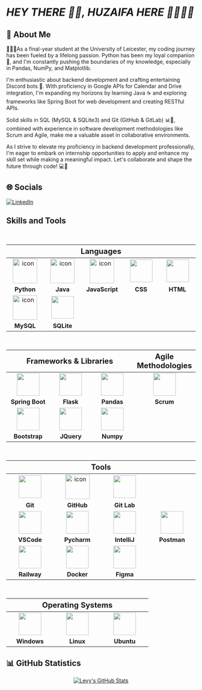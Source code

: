 # *HEY THERE 👋🏼, HUZAIFA HERE 🤜🏼🤛🏼*  
## 💫 **About Me**
👨🏻‍🎓As a final-year student at the University of Leicester, my coding journey has been fueled by a lifelong passion. Python has been my loyal companion 🐍, and I'm constantly pushing the boundaries of my knowledge, especially in Pandas, NumPy, and Matplotlib.

I'm enthusiastic about backend development and crafting entertaining Discord bots 🤖. With proficiency in Google APIs for Calendar and Drive integration, I'm expanding my horizons by learning Java ☕ and exploring frameworks like Spring Boot for web development and creating RESTful APIs.

Solid skills in SQL (MySQL & SQLite3) and Git (GitHub & GitLab) 📊🔄, combined with experience in software development methodologies like Scrum and Agile, make me a valuable asset in collaborative environments.

As I strive to elevate my proficiency in backend development professionally, I'm eager to embark on internship opportunities to apply and enhance my skill set while making a meaningful impact. Let's collaborate and shape the future through code! 💻🚀



## 🌐 **Socials**

<a href="https://www.linkedin.com/in/huzaifa-sabah-uddin/"><img src="https://img.shields.io/badge/linkedin-%230077B5?style=for-the-badge&logo=linkedin&logoColor=white" alt="LinkedIn" /></a>&nbsp;

## **Skills and Tools**
<br>
<div align="center">
  <table>
    <thead>
      <tr>
        <th colspan="7" style="font-size:20px">Languages</th>
      </tr>
    </thead>
    <tr>
      <td align="center" width=110>  <img src="https://techstack-generator.vercel.app/python-icon.svg" alt="icon" width="65" height="65" /> </td>
      <td align="center" width=110>  <img src="https://techstack-generator.vercel.app/java-icon.svg" alt="icon" width="65" height="65" /> </td>
      <td align="center" width=110>  <img src="https://techstack-generator.vercel.app/js-icon.svg" alt="icon" width="65" height="65" /> </td>
      <td align="center" width=110> <img height=60 src="https://cdn.jsdelivr.net/gh/devicons/devicon/icons/css3/css3-original.svg"/> </td>
      <td align="center" width=110> <img height=60 src="https://cdn.jsdelivr.net/gh/devicons/devicon/icons/html5/html5-original.svg"/> </td>
    </tr>
    <tr> 
      <td align="center" width=110><strong>Python</td>
      <td align="center" width=110><strong>Java</td>
      <td align="center" width=110><strong>JavaScript</td>
      <td align="center" width=110><strong>CSS</td>
      <td align="center" width=110><strong>HTML</td>
    </tr>
    <tr>
      <td align="center" width=110> <img src="https://techstack-generator.vercel.app/mysql-icon.svg" alt="icon" width="65" height="65" /> </td>
      <td align="center" width=110> <img height=60 src="https://cdn.jsdelivr.net/gh/devicons/devicon/icons/sqlite/sqlite-original.svg"/> 
      <td align="center" width=110></td>
      <td align="center" width=110></td>
      <td align="center" width=110></td>
      </td>
    <tr> 
      <td align="center" width=110><strong>MySQL</strong></td>
      <td align="center" width=110><strong>SQLite</strong></td>
      <td align="center" width=110></td>
      <td align="center" width=110></td>
      <td align="center" width=110></td>
    </tr>
  </table>
  <br>
  <table>
    <thead>
      <tr>
        <th colspan="3" style="font-size:20px">Frameworks & Libraries </th>
        <th colspan="3" style="font-size:20px">Agile Methodologies</th>
      </tr>
    </thead>
    <tr>
      <td align="center" width=110> <img height=60 src="https://cdn.jsdelivr.net/gh/devicons/devicon/icons/spring/spring-original.svg"/> </td>
      <td align="center" width=110> <img height=60 src="https://cdn.jsdelivr.net/gh/devicons/devicon/icons/flask/flask-original.svg"/> </td> 
      <td align="center" width=110> <img height=60 src="https://cdn.jsdelivr.net/gh/devicons/devicon/icons/pandas/pandas-original.svg"/> </td>
      <td align="center" width=110><img width=60 src="https://user-images.githubusercontent.com/27622683/192119071-da8aff75-02b1-4c6d-8232-507b9454cd49.png"/></td>
      <tr align="center"> 
        <td align="center" width=110><strong>Spring Boot</td>
        <td align="center" width=110><strong>Flask</td>
        <td align="center" width=110><strong>Pandas</td>
        <td align="center" width=110><strong>Scrum</td>
      </tr>
      <tr>
      <td align="center" width=110> <img height=60 src="https://cdn.jsdelivr.net/gh/devicons/devicon/icons/bootstrap/bootstrap-original.svg"/> </td>
      <td align="center" width=110> <img height=60 src="https://cdn.jsdelivr.net/gh/devicons/devicon/icons/jquery/jquery-original.svg"/> </td>
      <td align="center" width=110> <img height=60 src="https://cdn.jsdelivr.net/gh/devicons/devicon/icons/numpy/numpy-original.svg"/> </td>
      <td align="center" width=110></td>
      <tr align="center"> 
        <td align="center" width=110><strong>Bootstrap</td>
        <td align="center" width=110><strong>JQuery</td>
        <td align="center" width=110><strong>Numpy</td>
        <td align="center" width=110></td>
      </tr>
    </tr>
  </table>
  <br>
  <table>
    <thead>
    <tr>
      <th colspan="7" style="font-size:20px">Tools</th>
    </tr>
    </thead>
    <tr>
      <td align="center" width=110> <img height=60 src="https://cdn.jsdelivr.net/gh/devicons/devicon/icons/git/git-original.svg"/> </td>
      <td align="center" width=110> <img src="https://techstack-generator.vercel.app/github-icon.svg" alt="icon" width="65" height="65"/> </td>
      <td align="center" width=110> <img height=60 src="https://cdn.jsdelivr.net/gh/devicons/devicon/icons/gitlab/gitlab-original.svg"/> </td>
      <td align="center" width=110></td>
    </tr>
    <tr> 
      <td align="center" width=110><strong>Git</td>
      <td align="center" width=110><strong>GitHub</td>
      <td align="center" width=110><strong>Git Lab</td>
      <td align="center" width=110></td>
    </tr>
    <tr>
      <td align="center" width=110> <img height=60 src="https://cdn.jsdelivr.net/gh/devicons/devicon/icons/vscode/vscode-original.svg"/> </td>
      <td align="center" width=110> <img height=60 src="https://cdn.jsdelivr.net/gh/devicons/devicon/icons/pycharm/pycharm-original.svg"/> </td>
      <td align="center" width=110> <img height=60 src="https://cdn.jsdelivr.net/gh/devicons/devicon/icons/intellij/intellij-original.svg"/> </td>
      <td align="center" width=110> <img height=60 src="https://cdn.jsdelivr.net/gh/devicons/devicon/icons/postman/postman-original.svg"/> </td>
    </tr>
    <tr> 
      <td align="center" width=110><strong>VSCode</td>
      <td align="center" width=110><strong>Pycharm</td>
      <td align="center" width=110><strong>IntelliJ</td>
      <td align="center" width=110><strong>Postman</td>
    </tr>
    <tr>
      <td align="center" width=110> <img height=60 src="https://cdn.jsdelivr.net/gh/devicons/devicon/icons/railway/railway-original.svg"/> </td>
      <td align="center" width=110> <img height=60 src="https://cdn.jsdelivr.net/gh/devicons/devicon/icons/docker/docker-original.svg"/> </td>
      <td align="center" width=110> <img height=60 src="https://cdn.jsdelivr.net/gh/devicons/devicon/icons/figma/figma-original.svg"/></td>
      <td align="center" width=110></td>
    </tr>
    <tr> 
      <td align="center" width=110><strong>Railway</td>
      <td align="center" width=110><strong>Docker</td>
      <td align="center" width=110><strong>Figma</td>
      <td align="center" width=110></td>
    </tr>
  </table>
  <br>
  <table>
    <thead>
      <tr>
        <th colspan="7" style="font-size:20px;" >Operating Systems</th>
      </tr>
    </thead>
    <tr>
      <td align="center" width=110><img height=60 src="https://cdn.jsdelivr.net/gh/devicons/devicon/icons/windows8/windows8-original.svg"/> </td>
      <td align="center" width=110> <img height=60 src="https://cdn.jsdelivr.net/gh/devicons/devicon/icons/linux/linux-original.svg"/> </td>
      <td align="center" width=110> <img height=60 src="https://cdn.jsdelivr.net/gh/devicons/devicon/icons/ubuntu/ubuntu-plain.svg"/> </td>
    <tr> 
      <td align="center" width=110><strong>Windows</td>
      <td align="center" width=110><strong>Linux</td>
      <td align="center" width=110><strong>Ubuntu</td>
    </tr>
  </table>
</div>





## 📊 **GitHub Statistics**
<div align="center" >
<a href="https://github.com/Iamhuzaifasabahuddin/Iamhuzaifasabahuddin">
    <img align="center" src="https://github-readme-stats.vercel.app/api?username=Iamhuzaifasabahuddin&show_icons=true&line_height=27&count_private=true&title_color=f48c06&text_color=c9cacc&icon_color=2bbc8a&bg_color=000000" alt="Levy's GitHub Stats" />
</div>
